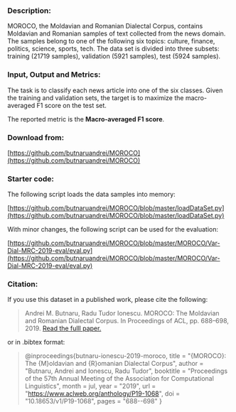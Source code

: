 ### Description:

MOROCO, the Moldavian and Romanian Dialectal Corpus, contains Moldavian and Romanian samples of text collected from the news domain. The samples belong to one of the following six topics: culture, finance, politics, science, sports, tech. The data set is divided into three subsets: training (21719 samples), validation (5921 samples), test (5924 samples).

### Input, Output and Metrics:

The task is to classify each news article into one of the six classes. Given the training and validation sets, the target is to maximize the macro-averaged F1 score on the test set. 

The reported metric is the **Macro-averaged F1 score**.

### Download from:

[https://github.com/butnaruandrei/MOROCO](https://github.com/butnaruandrei/MOROCO)

### Starter code:

The following script loads the data samples into memory:

[https://github.com/butnaruandrei/MOROCO/blob/master/loadDataSet.py](https://github.com/butnaruandrei/MOROCO/blob/master/loadDataSet.py)

With minor changes, the following script can be used for the evaluation: 

[https://github.com/butnaruandrei/MOROCO/blob/master/MOROCO/Var-Dial-MRC-2019-eval/eval.py](https://github.com/butnaruandrei/MOROCO/blob/master/MOROCO/Var-Dial-MRC-2019-eval/eval.py)

### Citation:

If you use this dataset in a published work, please cite the following:

> Andrei M. Butnaru, Radu Tudor Ionescu. MOROCO: The Moldavian and Romanian Dialectal Corpus. In Proceedings of ACL, pp. 688–698, 2019. [Read the fulll paper.](https://www.aclweb.org/anthology/P19-1068/)

or in .bibtex format:

>   @inproceedings{butnaru-ionescu-2019-moroco,
>   title = "{MOROCO}: The {M}oldavian and {R}omanian Dialectal Corpus",
>   author = "Butnaru, Andrei and Ionescu, Radu Tudor",
>   booktitle = "Proceedings of the 57th Annual Meeting of the Association for Computational Linguistics",
>   month = jul,
>   year = "2019",
>   url = "https://www.aclweb.org/anthology/P19-1068",
>   doi = "10.18653/v1/P19-1068",
>   pages = "688--698"
>   }
